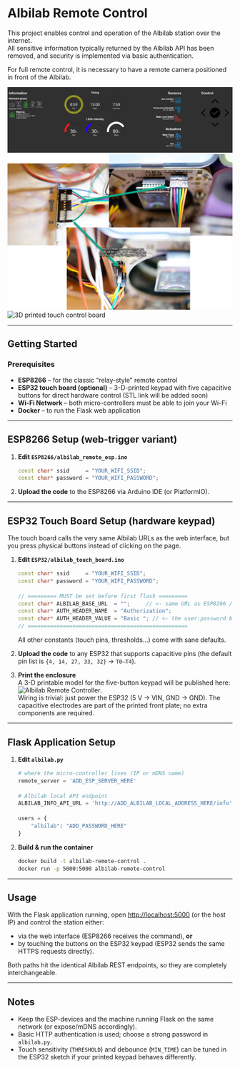 # Albilab Remote Control

This project enables control and operation of the Albilab station over the internet.  
All sensitive information typically returned by the Albilab API has been removed, and security is implemented via basic authentication.

For full remote control, it is necessary to have a remote camera positioned in front of the Albilab.

![Preview of the web interface](Resources/PC_prntscr.png)  
![How to connect the EPS with the Albilab station](Resources/How_To_Connect.png)
![3D printed touch control board](Resources/3dprinter_touch_board.png)

---

## Getting Started

### Prerequisites
- **ESP8266** – for the classic “relay-style” remote control  
- **ESP32 touch board (optional)** – 3-D-printed keypad with five capacitive buttons for direct hardware control (STL link will be added soon)  
- **Wi-Fi Network** – both micro-controllers must be able to join your Wi-Fi  
- **Docker** – to run the Flask web application

---

## ESP8266 Setup (web-trigger variant)

1. **Edit `ESP8266/albilab_remote_esp.ino`**

   ```cpp
   const char* ssid     = "YOUR_WIFI_SSID";
   const char* password = "YOUR_WIFI_PASSWORD";
   ```

2. **Upload the code** to the ESP8266 via Arduino IDE (or PlatformIO).

---

## ESP32 Touch Board Setup (hardware keypad)

The touch board calls the very same Albilab URLs as the web interface, but you press physical buttons instead of clicking on the page.

1. **Edit `ESP32/albilab_touch_board.ino`**

   ```cpp
   const char* ssid     = "YOUR_WIFI_SSID";
   const char* password = "YOUR_WIFI_PASSWORD";

   // ========= MUST be set before first flash =========
   const char* ALBILAB_BASE_URL  = "";     // <- same URL as ESP8266 / Flask
   const char* AUTH_HEADER_NAME  = "Authorization";                    // usually leave as is
   const char* AUTH_HEADER_VALUE = "Basic "; // <- the user:password base64 version token
   // ==================================================
   ```
   All other constants (touch pins, thresholds…) come with sane defaults.

2. **Upload the code** to any ESP32 that supports capacitive pins (the default pin list is `{4, 14, 27, 33, 32}` → `T0–T4`).

3. **Print the enclosure**  
   A 3-D printable model for the five-button keypad will be published here: ![Albilab Remote Controller](https://www.printables.com/model/1268868-albilab-remote-controller).  
   Wiring is trivial: just power the ESP32 (5 V → VIN, GND → GND). The capacitive electrodes are part of the printed front plate; no extra components are required.

---

## Flask Application Setup

1. **Edit `albilab.py`**

   ```python
   # where the micro-controller lives (IP or mDNS name)
   remote_server = 'ADD_ESP_SERVER_HERE'

   # Albilab local API endpoint
   ALBILAB_INFO_API_URL = 'http://ADD_ALBILAB_LOCAL_ADDRESS_HERE/info'

   users = {
       "albilab": "ADD_PASSWORD_HERE"
   }
   ```

2. **Build & run the container**

   ```bash
   docker build -t albilab-remote-control .
   docker run -p 5000:5000 albilab-remote-control
   ```

---

## Usage

With the Flask application running, open <http://localhost:5000> (or the host IP) and control the station either:

- via the web interface (ESP8266 receives the command), **or**  
- by touching the buttons on the ESP32 keypad (ESP32 sends the same HTTPS requests directly).

Both paths hit the identical Albilab REST endpoints, so they are completely interchangeable.

---

## Notes

- Keep the ESP-devices and the machine running Flask on the same network (or expose/mDNS accordingly).  
- Basic HTTP authentication is used; choose a strong password in `albilab.py`.  
- Touch sensitivity (`THRESHOLD`) and debounce (`MIN_TIME`) can be tuned in the ESP32 sketch if your printed keypad behaves differently.
